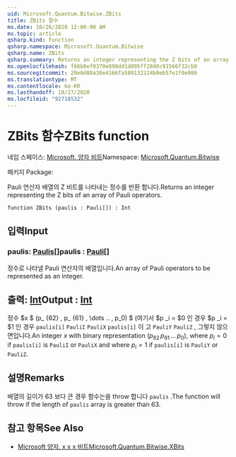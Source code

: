 ```yaml
---
uid: Microsoft.Quantum.Bitwise.ZBits
title: ZBits 함수
ms.date: 10/26/2020 12:00:00 AM
ms.topic: article
qsharp.kind: function
qsharp.namespace: Microsoft.Quantum.Bitwise
qsharp.name: ZBits
qsharp.summary: Returns an integer representing the Z bits of an array of Pauli operators.
ms.openlocfilehash: f66b8ef0370e898dd1d095ff2840c91566f32cb8
ms.sourcegitcommit: 29e0d88a30e4166fa580132124b0eb57e1f0e986
ms.translationtype: MT
ms.contentlocale: ko-KR
ms.lasthandoff: 10/27/2020
ms.locfileid: "92718532"
---
```

# <a name="zbits-function"></a><span data-ttu-id="1c89b-102">ZBits 함수</span><span class="sxs-lookup"><span data-stu-id="1c89b-102">ZBits function</span></span>

<span data-ttu-id="1c89b-103">네임 스페이스: [Microsoft. 양자 비트](xref:Microsoft.Quantum.Bitwise)</span><span class="sxs-lookup"><span data-stu-id="1c89b-103">Namespace: [Microsoft.Quantum.Bitwise](xref:Microsoft.Quantum.Bitwise)</span></span>

<span data-ttu-id="1c89b-104">패키지 [](https://nuget.org/packages/)</span><span class="sxs-lookup"><span data-stu-id="1c89b-104">Package: [](https://nuget.org/packages/)</span></span>


<span data-ttu-id="1c89b-105">Pauli 연산자 배열의 Z 비트를 나타내는 정수를 반환 합니다.</span><span class="sxs-lookup"><span data-stu-id="1c89b-105">Returns an integer representing the Z bits of an array of Pauli operators.</span></span>

```qsharp
function ZBits (paulis : Pauli[]) : Int
```


## <a name="input"></a><span data-ttu-id="1c89b-106">입력</span><span class="sxs-lookup"><span data-stu-id="1c89b-106">Input</span></span>

### <a name="paulis--pauli"></a><span data-ttu-id="1c89b-107">paulis: [Paulis](xref:microsoft.quantum.lang-ref.pauli)[]</span><span class="sxs-lookup"><span data-stu-id="1c89b-107">paulis : [Pauli](xref:microsoft.quantum.lang-ref.pauli)[]</span></span>

<span data-ttu-id="1c89b-108">정수로 나타낼 Pauli 연산자의 배열입니다.</span><span class="sxs-lookup"><span data-stu-id="1c89b-108">An array of Pauli operators to be represented as an integer.</span></span>



## <a name="output--int"></a><span data-ttu-id="1c89b-109">출력: [Int](xref:microsoft.quantum.lang-ref.int)</span><span class="sxs-lookup"><span data-stu-id="1c89b-109">Output : [Int](xref:microsoft.quantum.lang-ref.int)</span></span>

<span data-ttu-id="1c89b-110">정수 $x $ (p_ {62} \, p_ {61} \, \dots .. \, p_0) $ (여기서 $p _i = $0 인 경우 $p _i = $1 인 경우 `paulis[i]` `PauliI` `PauliX` `paulis[i]` 이 고 `PauliY` `PauliZ` , 그렇지 않으면입니다.</span><span class="sxs-lookup"><span data-stu-id="1c89b-110">An integer $x$ with binary representation $(p_{62}\,p_{61}\,\dots\,p_0)$, where $p_i = 0$ if `paulis[i]` is `PauliI` or `PauliX` and where $p_i = 1$ if `paulis[i]` is `PauliY` or `PauliZ`.</span></span>

## <a name="remarks"></a><span data-ttu-id="1c89b-111">설명</span><span class="sxs-lookup"><span data-stu-id="1c89b-111">Remarks</span></span>

<span data-ttu-id="1c89b-112">배열의 길이가 63 보다 큰 경우 함수는을 throw 합니다 `paulis` .</span><span class="sxs-lookup"><span data-stu-id="1c89b-112">The function will throw if the length of `paulis` array is greater than 63.</span></span>

## <a name="see-also"></a><span data-ttu-id="1c89b-113">참고 항목</span><span class="sxs-lookup"><span data-stu-id="1c89b-113">See Also</span></span>

- [<span data-ttu-id="1c89b-114">Microsoft 양자. x x x 비트</span><span class="sxs-lookup"><span data-stu-id="1c89b-114">Microsoft.Quantum.Bitwise.XBits</span></span>](xref:Microsoft.Quantum.Bitwise.XBits)